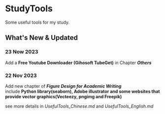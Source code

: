 # StudyTools
Some useful tools for my study.

## What's New & Updated
### 23 Now 2023   
Add a **Free Youtube Downloader (Gihosoft TubeGet)** in Chapter **_Others_**   

### 22 Nov 2023
Add new chapter of **_Figure Design for Academic Writing_**   
include **Python library(seaborn), Adobe illustrator and some websites that provide vector graphics(Vecteezy, pngimg and Freepik)**   

see more details in _UsefulTools_Chinese.md_ and _UsefulTools_English.md_   
